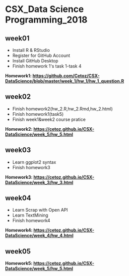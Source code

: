 # CSX_Data Science Programming_2018



## week01  
- Install R & RStudio  
- Register for GitHub Account  
- Install GitHub Desktop  
- Finish homework 1's task 1-task 4  

**Homework1: https://github.com/Cetoz/CSX-DataScience/blob/master/week_1/hw_1/hw_1_question.R**

## week02  
- Finish homework2(hw_2.R,hw_2.Rmd,hw_2.html)   
- Finish homework1(task5)  
- Finish week1&week2 course pratice  

**Homework2: https://cetoz.github.io/CSX-DataScience/week_5/hw_5.html**

## week03  
- Learn ggplot2 syntax  
- Finish homework3  

**Homework3: https://cetoz.github.io/CSX-DataScience/week_3/hw_3.html**

## week04
- Learn Scrap with Open API
- Learn TextMining
- Finish homework4  

**Homework4: https://cetoz.github.io/CSX-DataScience/week_4/hw_4.html**

## week05  

**Homework5: https://cetoz.github.io/CSX-DataScience/week_5/hw_5.html**
